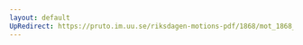 ```yaml
---
layout: default
UpRedirect: https://pruto.im.uu.se/riksdagen-motions-pdf/1868/mot_1868__ak__212.pdf
---
```

